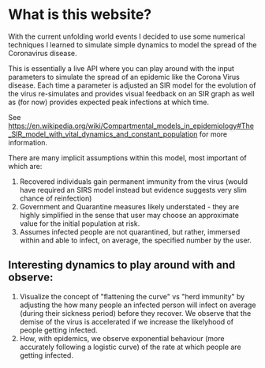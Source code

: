 # What is this website?
With the current unfolding world events I decided to use some numerical techniques I learned to simulate simple dynamics to model the spread of the Coronavirus disease.

This is essentially a live API where you can play around with the input parameters to simulate the spread of an epidemic like the Corona Virus disease. Each time a parameter is adjusted an SIR model for the evolution of the virus re-simulates and provides visual feedback on an SIR graph as well as (for now) provides expected peak infections at which time.

See https://en.wikipedia.org/wiki/Compartmental_models_in_epidemiology#The_SIR_model_with_vital_dynamics_and_constant_population for more information.

There are many implicit assumptions within this model, most important of which are:
1) Recovered individuals gain permanent immunity from the virus (would have required an SIRS model instead but evidence suggests very slim chance of reinfection)
2) Government and Quarantine measures likely understated - they are highly simplified in the sense that user may choose an approximate value for the initial population at risk.
3) Assumes infected people are not quarantined, but rather, immersed within and able to infect, on average, the specified number by the user.

## Interesting dynamics to play around with and observe:
1) Visualize the concept of "flattening the curve" vs "herd immunity" by adjusting the how many people an infected person will infect on average (during their sickness period) before they recover. We observe that the demise of the virus is accelerated if we increase the likelyhood of people getting infected.
2) How, with epidemics, we observe exponential behaviour (more accurately following a logistic curve) of the rate at which people are getting infected.
